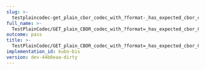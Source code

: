 ```yaml
---
slug: >-
  testplaincodec-get_plain_cbor_codec_with_?format-_has_expected_cbor_content-type_and_body_as-is-header_content-disposition
full_name: >-
  TestPlainCodec/GET_plain_CBOR_codec_with_?format=_has_expected_cbor_Content-Type_and_body_as-is/Header_Content-Disposition
outcome: pass
title: >-
  TestPlainCodec/GET_plain_CBOR_codec_with_?format=_has_expected_cbor_Content-Type_and_body_as-is/Header_Content-Disposition
implementation_id: kubo-bis
version: dev-44b0eaa-dirty
---
```


